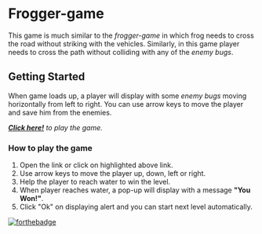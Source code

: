 # Frogger-game
This game is much similar to the _frogger-game_  in which frog needs to cross the road without striking with the vehicles. Similarly,
in this game player needs to cross the path without colliding with any of the _enemy bugs_. 

## Getting Started
When game loads up, a player will display with some _enemy bugs_ moving horizontally from left to right. You can use arrow keys to move the player and save him from the enemies.

 *__[Click here!](https://mpreetkaur.github.io/Frogger-game/)__ to play the game.*
 ### How to play the game
1. Open the link or click on highlighted above link.
2. Use arrow keys to move the player up, down, left or right.
3. Help the player to reach water to win the level.
4. When player reaches water, a pop-up will display with a message __"You Won!"__.
4. Click "Ok" on displaying alert and you can start next level automatically.

[![forthebadge](https://forthebadge.com/images/badges/built-by-codebabes.svg)](https://forthebadge.com)


